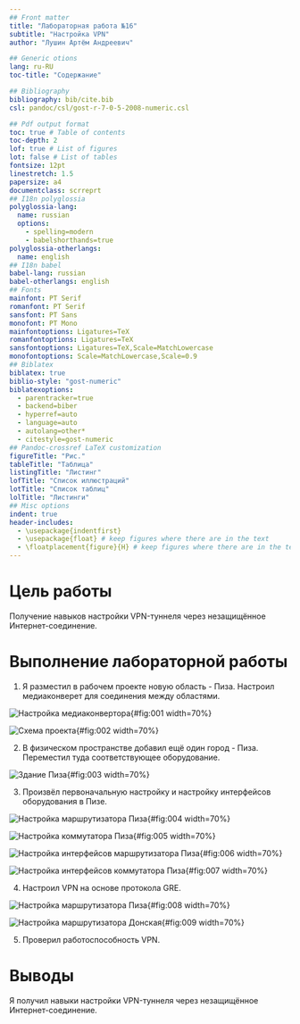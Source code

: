 ```yaml
---
## Front matter
title: "Лабораторная работа №16"
subtitle: "Настройка VPN"
author: "Лушин Артём Андреевич"

## Generic otions
lang: ru-RU
toc-title: "Содержание"

## Bibliography
bibliography: bib/cite.bib
csl: pandoc/csl/gost-r-7-0-5-2008-numeric.csl

## Pdf output format
toc: true # Table of contents
toc-depth: 2
lof: true # List of figures
lot: false # List of tables
fontsize: 12pt
linestretch: 1.5
papersize: a4
documentclass: scrreprt
## I18n polyglossia
polyglossia-lang:
  name: russian
  options:
	- spelling=modern
	- babelshorthands=true
polyglossia-otherlangs:
  name: english
## I18n babel
babel-lang: russian
babel-otherlangs: english
## Fonts
mainfont: PT Serif
romanfont: PT Serif
sansfont: PT Sans
monofont: PT Mono
mainfontoptions: Ligatures=TeX
romanfontoptions: Ligatures=TeX
sansfontoptions: Ligatures=TeX,Scale=MatchLowercase
monofontoptions: Scale=MatchLowercase,Scale=0.9
## Biblatex
biblatex: true
biblio-style: "gost-numeric"
biblatexoptions:
  - parentracker=true
  - backend=biber
  - hyperref=auto
  - language=auto
  - autolang=other*
  - citestyle=gost-numeric
## Pandoc-crossref LaTeX customization
figureTitle: "Рис."
tableTitle: "Таблица"
listingTitle: "Листинг"
lofTitle: "Список иллюстраций"
lotTitle: "Список таблиц"
lolTitle: "Листинги"
## Misc options
indent: true
header-includes:
  - \usepackage{indentfirst}
  - \usepackage{float} # keep figures where there are in the text
  - \floatplacement{figure}{H} # keep figures where there are in the text
---
```


# Цель работы

Получение навыков настройки VPN-туннеля через незащищённое Интернет-соединение. 

# Выполнение лабораторной работы

1) Я разместил в рабочем проекте новую область - Пиза. Настроил медиаконверет для соединения между областями. 

![Настройка медиаконвертора](/home/aalushin1/study_2025-2026_net-admin/labs/lab16/report/image/1.jpg){#fig:001 width=70%}

![Схема проекта](/home/aalushin1/study_2025-2026_net-admin/labs/lab16/report/image/2.jpg){#fig:002 width=70%}

2) В физическом пространстве добавил ещё один город - Пиза. Переместил туда соответствующее оборудование.

![Здание Пиза](/home/aalushin1/study_2025-2026_net-admin/labs/lab16/report/image/3.jpg){#fig:003 width=70%}

3) Произвёл первоначальную настройку и настройку интерфейсов оборудования в Пизе. 

![Настройка маршрутизатора Пиза](/home/aalushin1/study_2025-2026_net-admin/labs/lab16/report/image/4.jpg){#fig:004 width=70%}

![Настройка коммутатора Пиза](/home/aalushin1/study_2025-2026_net-admin/labs/lab16/report/image/5.jpg){#fig:005 width=70%}

![Настройка интерфейсов маршрутизатора Пиза](/home/aalushin1/study_2025-2026_net-admin/labs/lab16/report/image/6.jpg){#fig:006 width=70%}

![Настройка интерфейсов коммутатора Пиза](/home/aalushin1/study_2025-2026_net-admin/labs/lab16/report/image/7.jpg){#fig:007 width=70%}

4) Настроил VPN на основе протокола GRE. 

![Настройка маршрутизатора Пиза](/home/aalushin1/study_2025-2026_net-admin/labs/lab16/report/image/9.jpg){#fig:008 width=70%}

![Настройка маршрутизатора Донская](/home/aalushin1/study_2025-2026_net-admin/labs/lab16/report/image/8.jpg){#fig:009 width=70%}

5) Проверил работоспособность VPN.

# Выводы

Я получил навыки настройки VPN-туннеля через незащищённое Интернет-соединение. 
